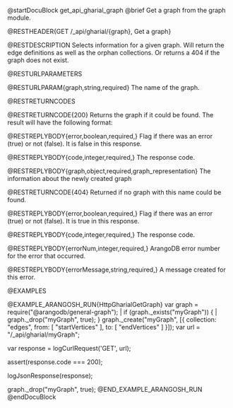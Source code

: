 
@startDocuBlock get_api_gharial_graph
@brief Get a graph from the graph module.

@RESTHEADER{GET /_api/gharial/{graph}, Get a graph}

@RESTDESCRIPTION
Selects information for a given graph.
Will return the edge definitions as well as the orphan collections.
Or returns a 404 if the graph does not exist.

@RESTURLPARAMETERS

@RESTURLPARAM{graph,string,required}
The name of the graph.

@RESTRETURNCODES

@RESTRETURNCODE{200}
Returns the graph if it could be found.
The result will have the following format:

@RESTREPLYBODY{error,boolean,required,}
Flag if there was an error (true) or not (false).
It is false in this response.

@RESTREPLYBODY{code,integer,required,}
The response code.

@RESTREPLYBODY{graph,object,required,graph_representation}
The information about the newly created graph

@RESTRETURNCODE{404}
Returned if no graph with this name could be found.

@RESTREPLYBODY{error,boolean,required,}
Flag if there was an error (true) or not (false).
It is true in this response.

@RESTREPLYBODY{code,integer,required,}
The response code.

@RESTREPLYBODY{errorNum,integer,required,}
ArangoDB error number for the error that occurred.

@RESTREPLYBODY{errorMessage,string,required,}
A message created for this error.

@EXAMPLES

@EXAMPLE_ARANGOSH_RUN{HttpGharialGetGraph}
  var graph = require("@arangodb/general-graph");
| if (graph._exists("myGraph")) {
|    graph._drop("myGraph", true);
  }
  graph._create("myGraph", [{
    collection: "edges",
    from: [ "startVertices" ],
    to: [ "endVertices" ]
  }]);
  var url = "/_api/gharial/myGraph";

  var response = logCurlRequest('GET', url);

  assert(response.code === 200);

  logJsonResponse(response);

  graph._drop("myGraph", true);
@END_EXAMPLE_ARANGOSH_RUN
@endDocuBlock
